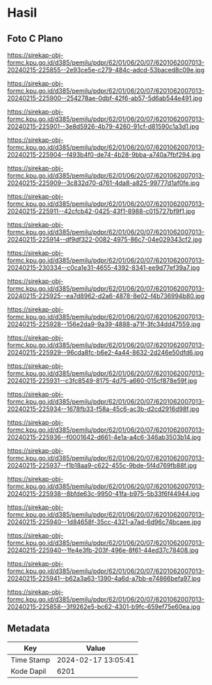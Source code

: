 # Hasil

## Foto C Plano

https://sirekap-obj-formc.kpu.go.id/d385/pemilu/pdpr/62/01/06/20/07/6201062007013-20240215-225855--2e93ce5e-c279-484c-adcd-53baced8c09e.jpg

https://sirekap-obj-formc.kpu.go.id/d385/pemilu/pdpr/62/01/06/20/07/6201062007013-20240215-225900--254278ae-0dbf-42f6-ab57-5d6ab544e491.jpg

https://sirekap-obj-formc.kpu.go.id/d385/pemilu/pdpr/62/01/06/20/07/6201062007013-20240215-225901--3e8d5926-4b79-4260-91cf-d81590c1a3d1.jpg

https://sirekap-obj-formc.kpu.go.id/d385/pemilu/pdpr/62/01/06/20/07/6201062007013-20240215-225904--f493b4f0-de74-4b28-9bba-a740a7fbf294.jpg

https://sirekap-obj-formc.kpu.go.id/d385/pemilu/pdpr/62/01/06/20/07/6201062007013-20240215-225909--3c832d70-d761-4da8-a825-99777d1af0fe.jpg

https://sirekap-obj-formc.kpu.go.id/d385/pemilu/pdpr/62/01/06/20/07/6201062007013-20240215-225911--42cfcb42-0425-43f1-8988-c015727bf9f1.jpg

https://sirekap-obj-formc.kpu.go.id/d385/pemilu/pdpr/62/01/06/20/07/6201062007013-20240215-225914--df9df322-0082-4975-86c7-04e029343cf2.jpg

https://sirekap-obj-formc.kpu.go.id/d385/pemilu/pdpr/62/01/06/20/07/6201062007013-20240215-230334--c0ca1e31-4655-4392-8341-ee9d77ef39a7.jpg

https://sirekap-obj-formc.kpu.go.id/d385/pemilu/pdpr/62/01/06/20/07/6201062007013-20240215-225925--ea7d8962-d2a6-4878-8e02-f4b736994b80.jpg

https://sirekap-obj-formc.kpu.go.id/d385/pemilu/pdpr/62/01/06/20/07/6201062007013-20240215-225928--156e2da9-9a39-4888-a71f-3fc34dd47559.jpg

https://sirekap-obj-formc.kpu.go.id/d385/pemilu/pdpr/62/01/06/20/07/6201062007013-20240215-225929--96cda8fc-b6e2-4a44-8632-2d246e50dfd6.jpg

https://sirekap-obj-formc.kpu.go.id/d385/pemilu/pdpr/62/01/06/20/07/6201062007013-20240215-225931--c3fc8549-8175-4d75-a660-015cf878e59f.jpg

https://sirekap-obj-formc.kpu.go.id/d385/pemilu/pdpr/62/01/06/20/07/6201062007013-20240215-225934--1678fb33-f58a-45c6-ac3b-d2cd2916d98f.jpg

https://sirekap-obj-formc.kpu.go.id/d385/pemilu/pdpr/62/01/06/20/07/6201062007013-20240215-225936--f0001642-d661-4e1a-a4c6-346ab3503b14.jpg

https://sirekap-obj-formc.kpu.go.id/d385/pemilu/pdpr/62/01/06/20/07/6201062007013-20240215-225937--f1b18aa9-c622-455c-9bde-5f4d769fb88f.jpg

https://sirekap-obj-formc.kpu.go.id/d385/pemilu/pdpr/62/01/06/20/07/6201062007013-20240215-225938--8bfde63c-9950-41fa-b975-5b33f6f44944.jpg

https://sirekap-obj-formc.kpu.go.id/d385/pemilu/pdpr/62/01/06/20/07/6201062007013-20240215-225940--1d84658f-35cc-4321-a7ad-6d96c74bcaee.jpg

https://sirekap-obj-formc.kpu.go.id/d385/pemilu/pdpr/62/01/06/20/07/6201062007013-20240215-225940--1fe4e3fb-203f-496e-8f61-44ed37c78408.jpg

https://sirekap-obj-formc.kpu.go.id/d385/pemilu/pdpr/62/01/06/20/07/6201062007013-20240215-225941--b62a3a63-1390-4a6d-a7bb-e74866befa97.jpg

https://sirekap-obj-formc.kpu.go.id/d385/pemilu/pdpr/62/01/06/20/07/6201062007013-20240215-225858--3f9262e5-bc62-4301-b9fc-659ef75e60ea.jpg


## Metadata

| Key        | Value               |
| ---------- | ------------------- |
| Time Stamp | 2024-02-17 13:05:41 |
| Kode Dapil | 6201                |



